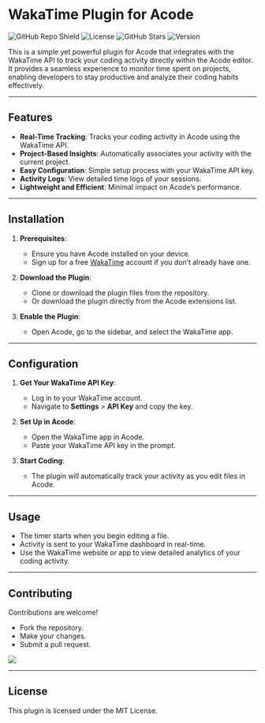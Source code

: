 # WakaTime Plugin for Acode  

![GitHub Repo Shield](https://img.shields.io/github/repo-size/overskul/acode-wakatime?color=blue&label=Size&style=for-the-badge)
![License](https://img.shields.io/github/license/overskul/acode-wakatime?color=blue&style=for-the-badge)
![GitHub Stars](https://img.shields.io/github/stars/overskul/acode-wakatime?color=blue&style=for-the-badge)
![Version](https://img.shields.io/github/v/release/overskul/acode-wakatime?color=blue&style=for-the-badge)

This is a simple yet powerful plugin for Acode that integrates with the WakaTime API to track your coding activity directly within the Acode editor. It provides a seamless experience to monitor time spent on projects, enabling developers to stay productive and analyze their coding habits effectively.  

---

## Features  
- **Real-Time Tracking**: Tracks your coding activity in Acode using the WakaTime API.  
- **Project-Based Insights**: Automatically associates your activity with the current project.  
- **Easy Configuration**: Simple setup process with your WakaTime API key.  
- **Activity Logs**: View detailed time logs of your sessions.  
- **Lightweight and Efficient**: Minimal impact on Acode’s performance.  

---

## Installation  
1. **Prerequisites**:  
   - Ensure you have Acode installed on your device.  
   - Sign up for a free [WakaTime](https://wakatime.com) account if you don’t already have one.  

2. **Download the Plugin**:  
   - Clone or download the plugin files from the repository.  
   - Or download the plugin directly from the Acode extensions list.  

3. **Enable the Plugin**:  
   - Open Acode, go to the sidebar, and select the WakaTime app.

---

## Configuration  
1. **Get Your WakaTime API Key**:  
   - Log in to your WakaTime account.  
   - Navigate to **Settings** > **API Key** and copy the key.  

2. **Set Up in Acode**:  
   - Open the WakaTime app in Acode.  
   - Paste your WakaTime API key in the prompt.  

3. **Start Coding**:  
   - The plugin will automatically track your activity as you edit files in Acode.  

---

## Usage  
- The timer starts when you begin editing a file.  
- Activity is sent to your WakaTime dashboard in real-time.  
- Use the WakaTime website or app to view detailed analytics of your coding activity.  

---

## Contributing  
Contributions are welcome!  
- Fork the repository.  
- Make your changes.  
- Submit a pull request.  

<a href="https://github.com/overskul/acode-wakatime/graphs/contributors">
  <img src="https://contrib.rocks/image?repo=overskul/acode-wakatime" />
</a>

---

## License  
This plugin is licensed under the MIT License.  